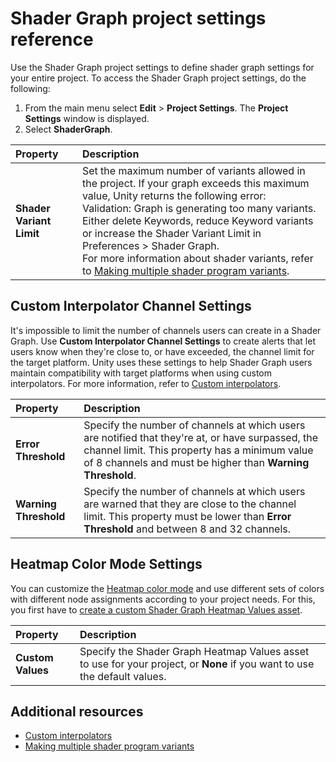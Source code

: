 # Shader Graph project settings reference

Use the Shader Graph project settings to define shader graph settings for your entire project. To access the Shader Graph project settings, do the following:

1. From the main menu select **Edit** > **Project Settings**. The **Project Settings** window is displayed. 
2. Select **ShaderGraph**.


| Property                 | Description |
|:-------------------------|:----------- |
| **Shader Variant Limit** | Set the maximum number of variants allowed in the project. If your graph exceeds this maximum value, Unity returns the following error:<br/> Validation: Graph is generating too many variants. Either delete Keywords, reduce Keyword variants or increase the Shader Variant Limit in Preferences > Shader Graph. <br/>For more information about shader variants, refer to [Making multiple shader program variants](https://docs.unity3d.com/Manual/SL-MultipleProgramVariants.html). |


## Custom Interpolator Channel Settings

It's impossible to limit the number of channels users can create in a Shader Graph. Use **Custom Interpolator Channel Settings** to create alerts that let users know when they're close to, or have exceeded, the channel limit for the target platform. Unity uses these settings to help Shader Graph users maintain compatibility with target platforms when using custom interpolators. For more information, refer to [Custom interpolators](Custom-Interpolators.md).

| Property                 | Description                        |
|:-------------------------|:-----------------------------------|
| **Error Threshold**      | Specify the number of channels at which users are notified that they're at, or have surpassed, the channel limit. This property has a minimum value of 8 channels and must be higher than **Warning Threshold**. |
| **Warning Threshold**    | Specify the number of channels at which users are warned that they are close to the channel limit. This property must be lower than **Error Threshold** and between 8 and 32 channels. |

## Heatmap Color Mode Settings 

You can customize the [Heatmap color mode](Color-Modes.md#heatmap-colors) and use different sets of colors with different node assignments according to your project needs. For this, you first have to [create a custom Shader Graph Heatmap Values asset](Color-Modes.md#customize-the-heatmap-color-mode). 

| Property          | Description                                |
|:------------------|:-------------------------------------------|
| **Custom Values** | Specify the Shader Graph Heatmap Values asset to use for your project, or **None** if you want to use the default values. |

## Additional resources

- [Custom interpolators](Custom-Interpolators.md)
- [Making multiple shader program variants](https://docs.unity3d.com/Manual/SL-MultipleProgramVariants.html)
